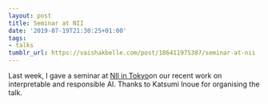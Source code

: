 ```yaml
---
layout: post
title: Seminar at NII 
date: '2019-07-19T21:30:25+01:00'
tags:
- talks
tumblr_url: https://vaishakbelle.com/post/186411975387/seminar-at-nii
---
```



Last week, I gave a seminar at [NII in Tokyo](https://www.nii.ac.jp/en/about/)on our recent work on interpretable and responsible AI. Thanks to Katsumi Inoue for organising the talk.

